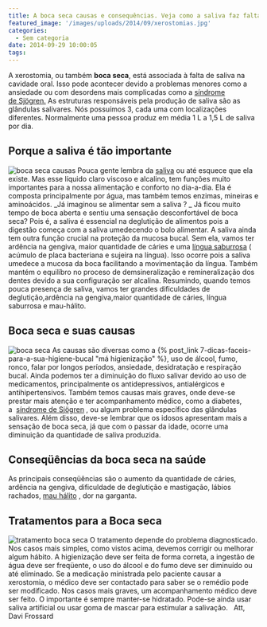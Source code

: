 ```yaml
---
title: A boca seca causas e consequências. Veja como a saliva faz falta.
featured_image: '/images/uploads/2014/09/xerostomias.jpg'
categories:
  - Sem categoria
date: 2014-09-29 10:00:05
tags:
---
```


A xerostomia, ou também **boca seca**, está associada à falta de saliva na cavidade oral. Isso pode acontecer devido a problemas menores como a ansiedade ou com desordens mais complicadas como a [síndrome de Sjögren.](http://pt.wikipedia.org/wiki/S%25C3%25ADndrome_de_Sj%25C3%25B6gren) As estruturas responsáveis pela produção de saliva são as glândulas salivares. Nós possuímos 3, cada uma com localizações diferentes. Normalmente uma pessoa produz em média 1 L a 1,5 L de saliva por dia.

Porque a saliva é tão importante
--------------------------------

![boca seca causas](/images/uploads/2014/09/xerostomia.png) Pouca gente lembra da [saliva](https://pt.wikipedia.org/wiki/Saliva) ou até esquece que ela existe. Mas esse líquido claro viscoso e alcalino, tem funções muito importantes para a nossa alimentação e conforto no dia-a-dia. Ela é composta principalmente por água, mas também temos enzimas, mineiras e aminoácidos. _Já imaginou se alimentar sem a saliva ? _ Já ficou muito tempo de boca aberta e sentiu uma sensação desconfortável de boca seca? Pois é, a saliva é essencial na deglutição de alimentos pois a digestão começa com a saliva umedecendo o bolo alimentar. A saliva ainda tem outra função crucial na proteção da mucosa bucal. Sem ela, vamos ter ardência na gengiva, maior quantidade de cáries e uma [língua saburrosa](http://www.saburralingual.com.br) ( acúmulo de placa bacteriana e sujeira na língua). Isso ocorre pois a saliva umedece a mucosa da boca facilitando a movimentação da língua. Também mantém o equilíbro no proceso de demsineralização e remineralização dos dentes devido a sua configuração ser alcalina. Resumindo, quando temos pouca presença de saliva, vamos ter grandes dificuldades de deglutição,ardência na gengiva,maior quantidade de cáries, língua saburrosa e mau-hálito.

Boca seca e suas causas 
------------------------

![boca seca](/images/uploads/2014/09/falta-de-saliva.jpg) As causas são diversas como a {% post_link 7-dicas-faceis-para-a-sua-higiene-bucal "má higienização" %}, uso de álcool, fumo, ronco, falar por longos períodos, ansiedade, desidratação e respiração bucal. Ainda podemos ter a diminuição do fluxo salivar devido ao uso de medicamentos, principalmente os antidepressivos, antialérgicos e antihipertensivos. Também temos causas mais graves, onde deve-se prestar mais atenção e ter acompanhamento médico, como a diabetes, a  [síndrome de Sjögren](http://pt.wikipedia.org/wiki/S%25C3%25ADndrome_de_Sj%25C3%25B6gren) , ou algum problema específico das glândulas salivares. Além disso, deve-se lembrar que os idosos apresentam mais a sensação de boca seca, já que com o passar da idade, ocorre uma diminuição da quantidade de saliva produzida.

Conseqüências da boca seca na saúde
-----------------------------------

As principais conseqüências são o aumento da quantidade de cáries, ardência na gengiva, dificuldade de deglutição e mastigação, lábios rachados, [mau hálito](/tratamentos/periodontia/) , dor na garganta.

Tratamentos para a Boca seca
----------------------------

![tratamento boca seca](/images/uploads/2014/09/Estimulo-salivar.jpg) O tratamento depende do problema diagnosticado. Nos casos mais simples, como vistos acima, devemos corrigir ou melhorar algum hábito. A higienização deve ser feita de forma correta, a ingestão de água deve ser freqüente, o uso do álcool e do fumo deve ser diminuído ou até eliminado. Se a medicação ministrada pelo paciente causar a xerostomia, o médico deve ser contactado para saber se o remédio pode ser modificado. Nos casos mais graves, um acompanhamento médico deve ser feito. O importante é sempre manter-se hidratado. Pode-se ainda usar saliva artificial ou usar goma de mascar para estimular a salivação.   Att, Davi Frossard